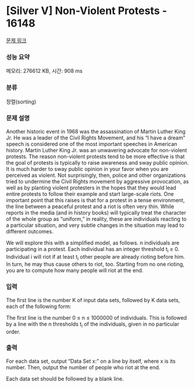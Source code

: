 # [Silver V] Non-Violent Protests - 16148 

[문제 링크](https://www.acmicpc.net/problem/16148) 

### 성능 요약

메모리: 276612 KB, 시간: 908 ms

### 분류

정렬(sorting)

### 문제 설명

<p>Another historic event in 1968 was the assassination of Martin Luther King Jr. He was a leader of the Civil Rights Movement, and his “I have a dream” speech is considered one of the most important speeches in American history. Martin Luther King Jr. was an unwavering advocate for non-violent protests. The reason non-violent protests tend to be more effective is that the goal of protests is typically to raise awareness and sway public opinion. It is much harder to sway public opinion in your favor when you are perceived as violent. Not surprisingly, then, police and other organizations tried to undermine the Civil Rights movement by aggressive provocation, as well as by planting violent protesters in the hopes that they would lead entire protests to follow their example and start large-scale riots. One important point that this raises is that for a protest in a tense environment, the line between a peaceful protest and a riot is often very thin. While reports in the media (and in history books) will typically treat the character of the whole group as “uniform,” in reality, these are individuals reacting to a particular situation, and very subtle changes in the situation may lead to different outcomes.</p>

<p>We will explore this with a simplified model, as follows. n individuals are participating in a protest. Each individual has an integer threshold t<sub>i</sub> ≥ 0. Individual i will riot if at least t<sub>i</sub> other people are already rioting before him. In turn, he may thus cause others to riot, too. Starting from no one rioting, you are to compute how many people will riot at the end.</p>

### 입력 

 <p>The first line is the number K of input data sets, followed by K data sets, each of the following form:</p>

<p>The first line is the number 0 ≤ n ≤ 1000000 of individuals. This is followed by a line with the n thresholds t<sub>i</sub> of the individuals, given in no particular order.</p>

### 출력 

 <p>For each data set, output “Data Set x:” on a line by itself, where x is its number. Then, output the number of people who riot at the end.</p>

<p>Each data set should be followed by a blank line.</p>

